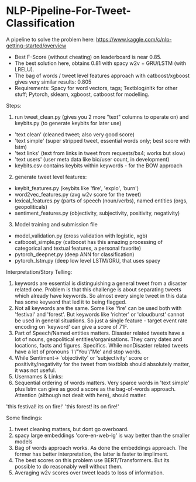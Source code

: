 # NLP-Pipeline-For-Tweet-Classification

A pipeline to solve the problem here: https://www.kaggle.com/c/nlp-getting-started/overview

* Best F-Score (without cheating) on leaderboard is near 0.85. 
* The best solution here, obtains 0.81 with spacy w2v + GRU/LSTM (with LRELU).
* The bag of words / tweet level features approach with catboost/xgboost gives very similar results: 0.805
* Requirements: Spacy for word vectors, tags; Textblog/nltk for other stuff; Pytorch, sklearn, xgboost, catboost for modelling. 

Steps:

1. run tweet_clean.py (gives you 2 more "text" columns to operate on) and keybits.py (to generate keybits for later use)
* 'text clean' (cleaned tweet; also very good score)
* 'text simple' (super stripped tweet, essential words only; best score with lstm)
* 'text links' (text from links in tweet from requests/bs4; works but slow)
* 'text users' (user meta data like bio/user count, in development)
*  keybits.csv contains keybits within keywords - for the BOW approach

2. generate tweet level features:

* keybit_features.py (keybits like 'fire', 'explo', 'burn')
* word2vec_features.py (avg w2v score for the tweet)
* lexical_features.py (parts of speech (noun/verbs), named entities (orgs, geopoliticals)
* sentiment_features.py (objectivity, subjectivity, positivity, negativity)

3. Model training and submission file

* model_validation.py (cross validation with logistic, xgb)
* catboost_simple.py (catboost has this amazing processing of categorical and textual features, a personal favorite)
* pytorch_deepnet.py (deep ANN for classification)
* pytorch_lstm.py (deep low level LSTM/GRU, that uses spacy

Interpretation/Story Telling: 

1. keywords are essential is distinguishing a general tweet from a disaster related one. Problem is that this challenge is about separating tweets which already have keywords. So almost every single tweet in this data has some keyword that led it to being flagged. 
2. Not all keywords are the same. Some like 'fire' can be used both with 'festival' and 'forest'. But keywords like 'richter' or 'cloudburst' cannot be used in general situations. So just a single feature - target event rate encoding on 'keyword' can give a score of 71F. 
3. Part of Speech/Named entities matters. Disaster related tweets have a lot of nouns, geopolitical entities/organisations. They carry dates and locations, facts and figures. Specifics. While nonDisaster related tweets have a lot of pronouns 'I'/'You'/'Me' and stop words. 
4. While Sentiment-> 'objectivity' or 'subjectivity' score or positivity/negativity for the tweet from textblob should absolutely matter, it was not useful.  
5. Usernames & Links: <TBD>
6. Sequential ordering of words matters. Very sparce words in 'text simple' plus lstm can give as good a score as the bag-of-words approach. Attention (although not dealt with here), should matter. 


 'this festival! its on fire!'
 'this forest! its on fire!'


Some findings: 
1. tweet cleaning matters, but dont go overboard. 
2. spacy large embeddings 'core-en-web-lg' is way better than the smaller models
3. Bag of words approach works. As done the embeddings approach. The former has better interpretation, the latter is faster to impliment. 
4. The best scores on this problem use BERT/Transformers. But its possible to do reasonably well without them. 
5. Averaging w2v scores over tweet leads to loss of information.
